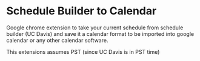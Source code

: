 # Schedule Builder to Calendar

Google chrome extension to take your current schedule from schedule builder (UC Davis) and save it a calendar format to be imported into google calendar or any other calendar software.

This extensions assumes PST (since UC Davis is in PST time)